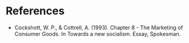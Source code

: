 # References

- Cockshott, W. P., & Cottrell, A. (1993). Chapter 8 - The Marketing of Consumer Goods. In Towards a new socialism. Essay, Spokesman.
